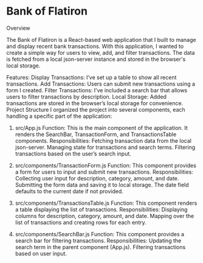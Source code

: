 # Bank of Flatiron

Overview

The Bank of Flatiron is a React-based web application that I built to manage and display recent bank transactions. With this application, I wanted to create a simple way for users to view, add, and filter transactions. The data is fetched from a local json-server instance and stored in the browser's local storage.

Features:
Display Transactions: I’ve set up a table to show all recent transactions.
Add Transactions: Users can submit new transactions using a form I created.
Filter Transactions: I’ve included a search bar that allows users to filter transactions by description.
Local Storage: Added transactions are stored in the browser’s local storage for convenience.
Project Structure
I organized the project into several components, each handling a specific part of the application:

1. src/App.js
Function: This is the main component of the application. It renders the SearchBar, TransactionForm, and TransactionsTable components.
Responsibilities:
Fetching transaction data from the local json-server.
Managing state for transactions and search terms.
Filtering transactions based on the user’s search input.

2. src/components/TransactionForm.js
Function: This component provides a form for users to input and submit new transactions.
Responsibilities:
Collecting user input for description, category, amount, and date.
Submitting the form data and saving it to local storage.
The date field defaults to the current date if not provided.

3. src/components/TransactionsTable.js
Function: This component renders a table displaying the list of transactions.
Responsibilities:
Displaying columns for description, category, amount, and date.
Mapping over the list of transactions and creating rows for each entry.

4. src/components/SearchBar.js
Function: This component provides a search bar for filtering transactions.
Responsibilities:
Updating the search term in the parent component (App.js).
Filtering transactions based on user input.